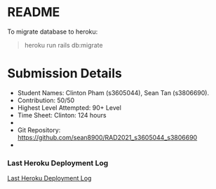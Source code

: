 # README

To migrate database to heroku:
> heroku run rails db:migrate

# Submission Details #
* Student Names: Clinton Pham (s3605044), Sean Tan (s3806690). 
* Contribution: 50/50
* Highest Level Attempted: 90+ Level
* Time Sheet: Clinton: 124 hours
* [Heroku Demployment Link]: (https://rad2021-s3605044-s3806690.herokuapp.com/)
* Git Repository: https://github.com/sean8900/RAD2021_s3605044_s3806690
* 
### Last Heroku Deployment Log ###
[Last Heroku Deployment Log](https://github.com/sean8900/RAD2021_s3605044_s3806690/blob/master/last-heroku-deployment-log.txt)
